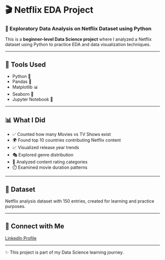 # 🎬 Netflix EDA Project

### 📌 Exploratory Data Analysis on Netflix Dataset using Python

This is a **beginner-level Data Science project** where I analyzed a Netflix dataset using Python to practice EDA and data visualization techniques.

---

## 🧰 Tools Used
- Python 🐍
- Pandas 🧮
- Matplotlib 📊
- Seaborn 🌊
- Jupyter Notebook 📒

---

## 📊 What I Did
- ✅ Counted how many Movies vs TV Shows exist
- 🌍 Found top 10 countries contributing Netflix content
- 📈 Visualized release year trends
- 🎭 Explored genre distribution
- 🎯 Analyzed content rating categories
- ⏱️ Examined movie duration patterns

---

## 📁 Dataset
Netflix analysis dataset with 150 entries, created for learning and practice purposes.

---

## 🔗 Connect with Me
[LinkedIn Profile](https://www.linkedin.com/in/sanika-bhostekar-189a7b328)

---

✨ This project is part of my Data Science learning journey.

